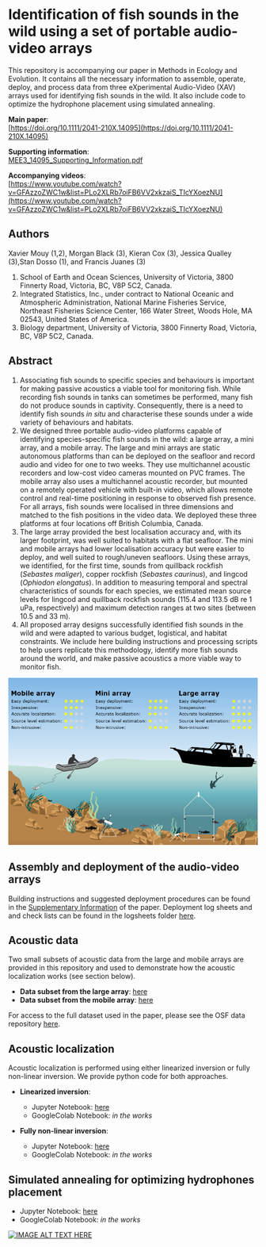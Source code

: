 # Identification of fish sounds in the wild using a set of portable audio-video arrays

This repository is accompanying our paper in Methods in Ecology and Evolution. It contains all the necessary information to assemble, operate, deploy, and process data from three eXperimental Audio-Video (XAV) arrays used for identifying fish sounds in the wild. It also include code to optimize the hydrophone placement using simulated annealing.

**Main paper**:  
[https://doi.org/10.1111/2041-210X.14095](https://doi.org/10.1111/2041-210X.14095)

**Supporting information**:  
[MEE3_14095_Supporting_Information.pdf](MEE3_14095_Supporting_Information.pdf)

**Accompanying videos**:  
[https://www.youtube.com/watch?v=GFAzzoZWC1w&list=PLo2XLRb7oiFB6VV2xkzaiS_TIcYXoezNU](https://www.youtube.com/watch?v=GFAzzoZWC1w&list=PLo2XLRb7oiFB6VV2xkzaiS_TIcYXoezNU)

## Authors
Xavier Mouy (1,2), Morgan Black (3), Kieran Cox (3), Jessica Qualley (3),Stan Dosso (1), and Francis Juanes (3)

1. School of Earth and Ocean Sciences, University of Victoria, 3800 Finnerty Road, Victoria, BC, V8P 5C2, Canada.
2. Integrated Statistics, Inc., under contract to National Oceanic and Atmospheric Administration, National Marine Fisheries Service, Northeast Fisheries Science Center, 166 Water Street, Woods Hole, MA 02543, United States of America.
3. Biology department, University of Victoria, 3800 Finnerty Road, Victoria, BC, V8P 5C2, Canada.

## Abstract
1. Associating fish sounds to specific species and behaviours is important for making passive acoustics a viable tool for monitoring fish. While recording fish sounds in tanks can sometimes be performed, many fish do not produce sounds in captivity. Consequently, there is a need to identify fish sounds *in situ* and characterise these sounds under a wide variety of behaviours and habitats.
2. We designed three portable audio-video platforms capable of identifying species-specific fish sounds in the wild: a large array, a mini array, and a mobile array. The large and mini arrays are static autonomous platforms than can be deployed on the seafloor and record audio and video for one to two weeks. They use multichannel acoustic recorders and low-cost video cameras mounted on PVC frames. The mobile array also uses a multichannel acoustic recorder, but mounted on a remotely operated vehicle with built-in video, which allows remote control and real-time positioning in response to observed fish presence. For all arrays, fish sounds were localised in three dimensions and matched to the fish positions in the video data. We deployed these three platforms at four locations off British Columbia, Canada.
3. The large array provided the best localisation accuracy and, with its larger footprint, was well suited to habitats with a flat seafloor. The mini and mobile arrays had lower localisation accuracy but were easier to deploy, and well suited to rough/uneven seafloors. Using these arrays, we identified, for the first time, sounds from quillback rockfish (*Sebastes maliger*), copper rockfish (*Sebastes caurinus*), and lingcod (*Ophiodon elongatus*). In addition to measuring temporal and spectral characteristics of sounds for each species, we estimated mean source levels for lingcod and quillback rockfish sounds (115.4 and 113.5 dB re 1 uPa, respectively) and maximum detection ranges at two sites (between 10.5 and 33 m).   
4. All proposed array designs successfully identified fish sounds in the wild and were adapted to various budget, logistical, and habitat constraints. We include here building instructions and processing scripts to help users replicate this methodology, identify more fish sounds around the world, and make passive acoustics a more viable way to monitor fish.

![Summary illustration](images/Comparison_Summary.png)

## Assembly and deployment of the audio-video arrays
Building instructions and suggested deployment procedures can be found in the [Supplementary Information](MEE3_14095_Supporting_Information.pdf) of the paper. Deployment log sheets and and check lists can be found in the logsheets folder [here](https://github.com/xaviermouy/XAV-arrays/tree/main/logsheets/).

## Acoustic data
Two small subsets of acoustic data from the large and mobile arrays are provided in this repository and used to demonstrate how the acoustic localization works (see section below). 

* **Data subset from the large array**: [here](https://github.com/xaviermouy/XAV-arrays/tree/main/localization/large-array)
* **Data subset from the mobile array**: [here](https://github.com/xaviermouy/XAV-arrays/tree/main/localization/mobile-array)

For access to the full dataset used in the paper, please see the OSF data repository [here](https://osf.io/q8dz4).

## Acoustic localization
Acoustic localization is performed using either linearized inversion or fully non-linear inversion. We provide python code for both approaches. 

* **Linearized inversion**:
    * Jupyter Notebook: [here](https://github.com/xaviermouy/XAV-arrays/blob/main/localization/Localization_linearized_inversion.ipynb)
    * GoogleColab Notebook: *in the works*
	
* **Fully non-linear inversion**:
    * Jupyter Notebook: [here](https://github.com/xaviermouy/XAV-arrays/blob/main/localization/Localization_non-linear_inversion.ipynb)
    * GoogleColab Notebook: *in the works*

## Simulated annealing for optimizing hydrophones placement

* Jupyter Notebook: [here](https://github.com/xaviermouy/XAV-arrays/blob/main/localization/Optimization_of_hydrophone_placement.ipynb) 
* GoogleColab Notebook: *in the works*

[![IMAGE ALT TEXT HERE](http://img.youtube.com/vi/bJMbtHWPlEg/0.jpg)](http://www.youtube.com/watch?v=bJMbtHWPlEg)